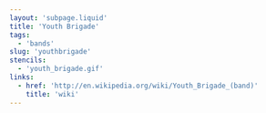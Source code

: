 ```yaml
---
layout: 'subpage.liquid'
title: 'Youth Brigade'
tags:
  - 'bands'
slug: 'youthbrigade'
stencils:
  - 'youth_brigade.gif'
links:
  - href: 'http://en.wikipedia.org/wiki/Youth_Brigade_(band)'
    title: 'wiki'
---
```

